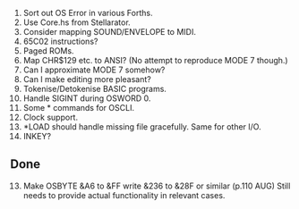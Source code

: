 1. Sort out OS Error in various Forths.
2. Use Core.hs from Stellarator.
3. Consider mapping SOUND/ENVELOPE to MIDI.
4. 65C02 instructions?
5. Paged ROMs.
6. Map CHR$129 etc. to ANSI? (No attempt to reproduce MODE 7 though.)
7. Can I approximate MODE 7 somehow?
8. Can I make editing more pleasant?
9. Tokenise/Detokenise BASIC programs.
10. Handle SIGINT during OSWORD 0.
11. Some * commands for OSCLI.
12. Clock support.
14. *LOAD should handle missing file gracefully. Same for other I/O.
15. INKEY?

Done
----
13. Make OSBYTE &A6 to &FF write &236 to &28F or similar
    (p.110 AUG)
        Still needs to provide actual functionality in relevant cases.
